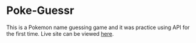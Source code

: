 # Poke-Guessr

This is a Pokemon name guessing game and it was practice using API for the first time. Live site can be viewed [here](https://kathitram.github.io/Poke-Namer/).
